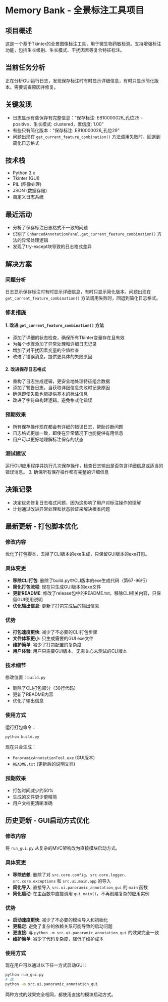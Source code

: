 # Memory Bank - 全景标注工具项目

## 项目概述
这是一个基于Tkinter的全景图像标注工具，用于微生物药敏检测。支持增强标注功能，包括生长级别、生长模式、干扰因素等复合特征标注。

## 当前任务分析
正在分析GUI运行日志，发现保存标注时有时显示详细信息，有时只显示简化版本。需要调查原因并修复。

## 关键发现
- 日志显示有些保存有完整信息："保存标注: EB10000026_孔位25 - positive，生长模式: clustered，置信度: 1.00"
- 有些只有简化版本："保存标注: EB10000026_孔位29"
- 问题出现在 `get_current_feature_combination()` 方法调用失败时，回退到简化日志格式

## 技术栈
- Python 3.x
- Tkinter (GUI)
- PIL (图像处理)
- JSON (数据存储)
- 自定义日志系统

## 最近活动
- 分析了保存标注日志格式不一致的问题
- 识别了 `EnhancedAnnotationPanel.get_current_feature_combination()` 方法的异常处理逻辑
- 发现了try-except块导致的日志格式差异

## 解决方案

### 问题分析
日志显示保存标注时有时显示详细信息，有时只显示简化版本。问题出现在 `get_current_feature_combination()` 方法调用失败时，回退到简化日志格式。

### 修复措施

#### 1. 改进 `get_current_feature_combination()` 方法
- 添加了详细的状态检查，确保所有Tkinter变量存在且有效
- 为每个步骤添加了异常处理和详细日志记录
- 增加了对干扰因素变量的空值检查
- 改进了错误消息，提供更具体的失败原因

#### 2. 改进保存日志格式
- 重构了日志生成逻辑，更安全地处理特征组合数据
- 添加了警告日志，当获取详细信息失败时记录原因
- 确保即使失败也能提供基本的标注信息
- 改进了字符串构建逻辑，避免格式化错误

### 预期效果
- 所有保存操作现在都会有详细的错误日志，帮助诊断问题
- 日志格式更加一致，即使在异常情况下也能提供有用信息
- 用户可以更好地理解标注保存的状态

### 测试建议
运行GUI应用程序并执行几次保存操作，检查日志输出是否包含详细信息或适当的错误消息。
3. 确保所有保存操作都有完整的详细信息

## 决策记录
- 决定优先修复日志格式问题，因为这影响了用户对标注操作的理解
- 计划通过改进异常处理和状态验证来解决根本问题

## 最新更新 - 打包脚本优化

### 修改内容
优化了打包脚本，去掉了CLI版本的exe生成，只保留GUI版本的exe打包。

### 具体变更
- **移除CLI打包**: 删除了build.py中CLI版本的exe生成代码（第67-96行）
- **简化打包流程**: 现在只生成GUI版本的exe文件
- **更新README**: 修改了release包中的README.txt，移除CLI相关内容，只保留GUI使用说明
- **优化输出信息**: 更新了打包完成后的输出信息

### 优势
- **打包速度更快**: 减少了不必要的CLI打包步骤
- **文件体积更小**: 只生成需要的GUI exe文件
- **维护简单**: 减少了打包配置的复杂度
- **用户体验**: 用户只需要GUI版本，无需关心未测试的CLI版本

### 技术细节
修改位置：`build.py`
- 删除了CLI打包部分（30行代码）
- 更新了README内容
- 优化了输出信息

### 使用方式
运行打包命令：
```bash
python build.py
```

现在只会生成：
- `PanoramicAnnotationTool.exe` (GUI版本)
- `README.txt` (更新后的说明文档)

### 预期效果
- 打包时间减少约50%
- 生成的文件更少更精简
- 用户文档更清晰准确

## 历史更新 - GUI启动方式优化

### 修改内容
将 `run_gui.py` 从复杂的MVC架构改为直接模块启动方式。

### 具体变更
- **移除依赖**: 删除了对 `src.core.config`、`src.core.logger`、`src.core.exceptions` 和 `src.ui.main.app` 的导入
- **简化导入**: 直接导入 `src.ui.panoramic_annotation_gui` 的 `main` 函数
- **简化启动**: 在主函数中直接调用 `gui_main()`，不再创建复杂的应用实例

### 优势
- **启动速度更快**: 减少了不必要的模块导入和初始化
- **更稳定**: 避免了复杂的依赖关系可能导致的启动问题
- **更直接**: 与 `python -m src.ui.panoramic_annotation_gui` 的效果完全一致
- **维护简单**: 减少了代码复杂度，降低了维护成本

### 使用方式
现在用户可以通过以下任一方式启动GUI：
```bash
python run_gui.py
# 或
python -m src.ui.panoramic_annotation_gui
```

两种方式的效果完全相同，都使用直接的模块启动方式。